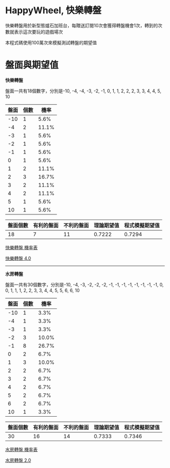 # HappyWheel, 快樂轉盤

快樂轉盤用於新型態爐石加班台，每贈送訂閱10次會獲得轉盤機會1次，轉到的次數就表示這次要玩的遊戲場次

本程式碼使用100萬次來模擬測試轉盤的期望值

# 盤面與期望值

**快樂轉盤**

盤面一共有18個數字，分別是-10, -4, -4, -3, -2, -1, 0, 1, 1, 2, 2, 2, 3, 3, 4, 4, 5, 10

| 盤面 | 個數 | 機率 |
| --- | --- | --- |
| -10 | 1 |  5.6% |
| -4  | 2 | 11.1% |
| -3  | 1 |  5.6% |
| -2  | 1 |  5.6% |
| -1  | 1 |  5.6% |
|  0  | 1 |  5.6% |
|  1  | 2 | 11.1% |
|  2  | 3 | 16.7% |
|  3  | 2 | 11.1% |
|  4  | 2 | 11.1% |
|  5  | 1 |  5.6% |
| 10  | 1 |  5.6% |

| 盤面個數 | 有利的盤面 | 不利的盤面 | 理論期望值 | 程式模擬期望值 | 
| --- | --- | --- | --- | --- | 
|  18 |  7  |  11 | 0.7222 | 0.7294 | 

[快樂轉盤 機率表](https://docs.google.com/spreadsheets/d/1GURe-q6AEcVyxspN8rx7kE4VVasr7_16TtJvuzBEQ6Q/edit#gid=0)

[快樂轉盤 4.0](https://wheelofnames.com/zh-HK/zzc-n7x)

---

**水房轉盤**

盤面一共有30個數字，分別是-10, -4, -3, -2, -2, -2, -1, -1, -1, -1, -1, -1, -1, -1, 0, 0, 1, 1, 1, 2, 2, 3, 3, 4, 4, 5, 5, 6, 6, 10

| 盤面 | 個數 | 機率 |
| --- | --- | --- |
| -10 | 1 |  3.3% |
| -4  | 1 |  3.3% |
| -3  | 1 |  3.3% |
| -2  | 3 | 10.0% |
| -1  | 8 | 26.7% |
|  0  | 2 |  6.7% |
|  1  | 3 | 10.0% |
|  2  | 2 |  6.7% |
|  3  | 2 |  6.7% |
|  4  | 2 |  6.7% |
|  5  | 2 |  6.7% |
|  6  | 2 |  6.7% |
| 10  | 1 |  3.3% |

| 盤面個數 | 有利的盤面 | 不利的盤面 | 理論期望值 | 程式模擬期望值 | 
| --- | --- | --- | --- | --- | 
|  30 |  16  |  14 | 0.7333 | 0.7346 | 

[水房轉盤 機率表](https://docs.google.com/spreadsheets/d/1GURe-q6AEcVyxspN8rx7kE4VVasr7_16TtJvuzBEQ6Q/edit#gid=580304454)

[水房轉盤 2.0](https://wheelofnames.com/zh-HK/7r9-knz)
